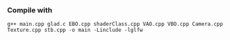 ### Compile with
```
g++ main.cpp glad.c EBO.cpp shaderClass.cpp VAO.cpp VBO.cpp Camera.cpp Texture.cpp stb.cpp -o main -Linclude -lglfw
```